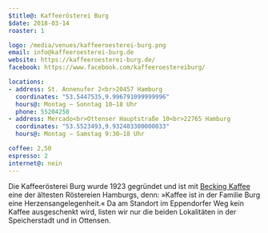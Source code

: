 ```yaml
---
$title@: Kaffeerösterei Burg
$date: 2018-03-14
roaster: 1

logo: /media/venues/kaffeeroesterei-burg.png
email: info@kaffeeroesterei-burg.de
website: https://kaffeeroesterei-burg.de/
facebook: https://www.facebook.com/kaffeeroestereiburg/

locations:
- address: St. Annenufer 2<br>20457 Hamburg
  coordinates: "53.5447535,9.996791099999996"
  hours@: Montag – Sonntag 10–18 Uhr
  phone: 55204258
- address: Mercado<br>Ottenser Hauptstraße 10<br>22765 Hamburg
  coordinates: "53.5523493,9.932403300000033"
  hours@: Montag – Samstag 9:30–18 Uhr

coffee: 2,50
espresso: 2
internet@: nein
---
```


Die Kaffeerösterei Burg wurde 1923 gegründet und ist mit [Becking Kaffee]([url('/content/cafes/becking-kaffee.md')]) eine der ältesten Röstereien Hamburgs, denn: »Kaffee ist in der Familie Burg eine Herzensangelegenheit.« Da am Standort im Eppendorfer Weg kein Kaffee ausgeschenkt wird, listen wir nur die beiden Lokalitäten in der Speicherstadt und in Ottensen. 